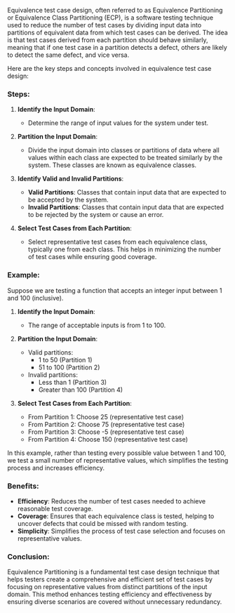 Equivalence test case design, often referred to as Equivalence Partitioning or Equivalence Class Partitioning (ECP), is a software testing technique used to reduce the number of test cases by dividing input data into partitions of equivalent data from which test cases can be derived. The idea is that test cases derived from each partition should behave similarly, meaning that if one test case in a partition detects a defect, others are likely to detect the same defect, and vice versa.

Here are the key steps and concepts involved in equivalence test case design:

### Steps:

1. **Identify the Input Domain**:
   - Determine the range of input values for the system under test.

2. **Partition the Input Domain**:
   - Divide the input domain into classes or partitions of data where all values within each class are expected to be treated similarly by the system. These classes are known as equivalence classes.

3. **Identify Valid and Invalid Partitions**:
   - **Valid Partitions**: Classes that contain input data that are expected to be accepted by the system.
   - **Invalid Partitions**: Classes that contain input data that are expected to be rejected by the system or cause an error.

4. **Select Test Cases from Each Partition**:
   - Select representative test cases from each equivalence class, typically one from each class. This helps in minimizing the number of test cases while ensuring good coverage.

### Example:

Suppose we are testing a function that accepts an integer input between 1 and 100 (inclusive).

1. **Identify the Input Domain**:
   - The range of acceptable inputs is from 1 to 100.

2. **Partition the Input Domain**:
   - Valid partitions: 
     - 1 to 50 (Partition 1)
     - 51 to 100 (Partition 2)
   - Invalid partitions:
     - Less than 1 (Partition 3)
     - Greater than 100 (Partition 4)

3. **Select Test Cases from Each Partition**:
   - From Partition 1: Choose 25 (representative test case)
   - From Partition 2: Choose 75 (representative test case)
   - From Partition 3: Choose -5 (representative test case)
   - From Partition 4: Choose 150 (representative test case)

In this example, rather than testing every possible value between 1 and 100, we test a small number of representative values, which simplifies the testing process and increases efficiency.

### Benefits:

- **Efficiency**: Reduces the number of test cases needed to achieve reasonable test coverage.
- **Coverage**: Ensures that each equivalence class is tested, helping to uncover defects that could be missed with random testing.
- **Simplicity**: Simplifies the process of test case selection and focuses on representative values.

### Conclusion:

Equivalence Partitioning is a fundamental test case design technique that helps testers create a comprehensive and efficient set of test cases by focusing on representative values from distinct partitions of the input domain. This method enhances testing efficiency and effectiveness by ensuring diverse scenarios are covered without unnecessary redundancy.